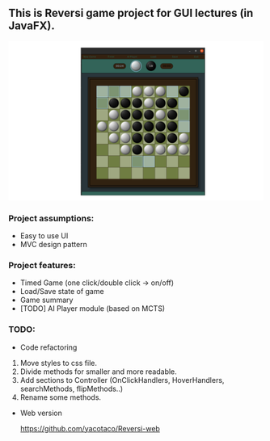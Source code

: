 ## This is Reversi game project for GUI lectures (in JavaFX).

![Image](reversi-game/src/main/java/com/yacotaco/resources/reversi.png)

### Project assumptions:

 * Easy to use UI
 * MVC design pattern

 ### Project features:
 
 * Timed Game (one click/double click -> on/off)
 * Load/Save state of game
 * Game summary
 * [TODO] AI Player module (based on MCTS)

  ### TODO:
  * Code refactoring

  1. Move styles to css file.
  2. Divide methods for smaller and more readable.
  3. Add sections to Controller (OnClickHandlers, HoverHandlers, searchMethods, flipMethods..)
  4. Rename some methods.

  * Web version

    https://github.com/yacotaco/Reversi-web
 